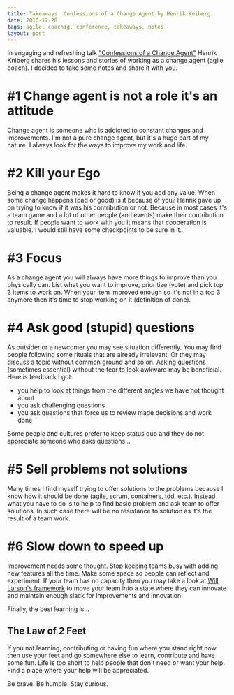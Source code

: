 ```yaml
---
title: Takeaways: Confessions of a Change Agent by Henrik Kniberg
date: 2016-12-28
tags: agile, coachig, conference, takeaways, notes
layout: post
---
```


In engaging and refreshing talk ["Confessions of a Change Agent"](https://youtu.be/c1W6U2duXdI) Henrik Kniberg shares his lessons and stories of working as a change agent (agile coach). I decided to take some notes and share it with you.

# #1 Change agent is not a role it's an attitude

Change agent is someone who is addicted to constant changes and improvements. I'm not a pure change agent, but it's a huge part of my nature. I always look for the ways to improve my work and life.

# #2 Kill your Ego

Being a change agent makes it hard to know if you add any value. When some change happens (bad or good) is it because of you? Henrik gave up on trying to know if it was his contribution or not. Because in most cases it's a team game and a lot of other people (and events) make their contribution to result. If people want to work with you it means that cooperation is valuable. I would still have some checkpoints to be sure in it.

# #3 Focus

As a change agent you will always have more things to improve than you physically can. List what you want to improve, prioritize (vote) and pick top 3 items to work on. When your item improved enough so it's not in a top 3 anymore then it's time to stop working on it (definition of done).

# #4 Ask good (stupid) questions

As outsider or a newcomer you may see situation differently. You may find people following some rituals that are already irrelevant. Or they may discuss a topic without common ground and so on. Asking questions (sometimes essential) without the fear to look awkward may be beneficial. Here is feedback I got:

- you help to look at things from the different angles we have not thought about
- you ask challenging questions
- you ask questions that force us to review made decisions and work done

Some people and cultures prefer to keep status quo and they do not appreciate someone who asks questions...

# #5 Sell problems not solutions

Many times I find myself trying to offer solutions to the problems because I know how it should be done (agile, scrum, containers, tdd, etc.). Instead what you have to do is to help to find basic problem and ask team to offer solutions. In such case there will be no resistance to solution as it's the result of a team work.

# #6 Slow down to speed up

Improvement needs some thought. Stop keeping teams busy with adding new features all the time. Make some space so people can reflect and experiment. If your team has no capacity then you may take a look at [Will Larson's framework](https://lethain.com/durably-excellent-teams/) to move your team into a state where they can innovate and maintain enough slack for improvements and innovation. 

Finally, the best learning is...

## The Law of 2 Feet

If you not learning, contributing or having fun where you stand right now then use your feet and go somewhere else to learn, contribute and have some fun. Life is too short to help people that don't need or want your help. Find a place where your help will be appreciated.

Be brave. Be humble. Stay curious.
